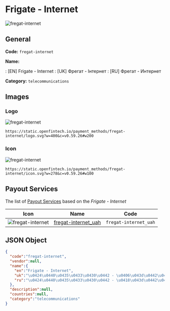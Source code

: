 
# Frigate - Internet 
![fregat-internet](https://static.openfintech.io/payment_methods/fregat-internet/logo.svg?w=400&c=v0.59.26#w200)  

## General 
**Code:** `fregat-internet` 
 
**Name:** 
 
:	[EN] Frigate - Internet 
:	[UK] Фрегат - Інтернет 
:	[RU] Фрегат - Интернет 
 
**Category:** `telecommunications` 
 

## Images 

### Logo 
![fregat-internet](https://static.openfintech.io/payment_methods/fregat-internet/logo.svg?w=400&c=v0.59.26#w200)  

```
https://static.openfintech.io/payment_methods/fregat-internet/logo.svg?w=400&c=v0.59.26#w200
```  

### Icon 
![fregat-internet](https://static.openfintech.io/payment_methods/fregat-internet/icon.svg?w=278&c=v0.59.26#w100)  

```
https://static.openfintech.io/payment_methods/fregat-internet/icon.svg?w=278&c=v0.59.26#w100
```  

## Payout Services 
 
The list of [Payout Services](/payout-services/) based on the _Frigate - Internet_ 

|Icon|Name|Code| 
|:---:|:---:|:---:| 
|![fregat-internet](https://static.openfintech.io/payout_methods/fregat-internet/icon.png?w=278&c=v0.59.26#w40) |[fregat-internet_uah](/payout-services/fregat-internet_uah/)|`fregat-internet_uah`| 
 

## JSON Object 

```json
{
  "code":"fregat-internet",
  "vendor":null,
  "name":{
    "en":"Frigate - Internet",
    "uk":"\u0424\u0440\u0435\u0433\u0430\u0442 - \u0406\u043d\u0442\u0435\u0440\u043d\u0435\u0442",
    "ru":"\u0424\u0440\u0435\u0433\u0430\u0442 - \u0418\u043d\u0442\u0435\u0440\u043d\u0435\u0442"
  },
  "description":null,
  "countries":null,
  "category":"telecommunications"
}
```  
